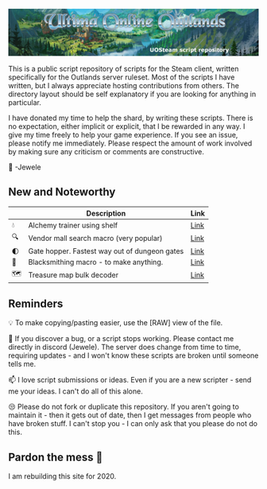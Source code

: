 ![Ultima Online](/Banner.jpg?raw=true "Title")

This is a public script repository of scripts for the Steam client, written specifically for the Outlands server ruleset. Most of the scripts I have written, but I always appreciate hosting contributions from others. The directory layout should be self explanatory if you are looking for anything in particular.

I have donated my time to help the shard, by writing these scripts. There is no expectation, either implicit or explicit, that I be rewarded in any way. I give my time freely to help your game experience. If you see an issue, please notify me immediately. Please respect the amount of work involved by making sure any criticism or comments are constructive.

:gem: -Jewele

## New and Noteworthy
|| Description | Link
| --- | --- | --- |
|:droplet:| Alchemy trainer using shelf  |[Link](https://raw.githubusercontent.com/gmccord333/UOOutlands/master/Skills/Alchemy%20(Shelf).txt)
|:mag:| Vendor mall search macro (very popular)  |[Link](https://raw.githubusercontent.com/gmccord333/UOOutlands/master/Utility/VendorMall.txt)
|:first_quarter_moon:| Gate hopper. Fastest way out of dungeon gates |[Link](https://raw.githubusercontent.com/gmccord333/UOOutlands/master/Utility/GateHopper.txt)
|:hammer:| Blacksmithing macro - to make anything. |[Link](https://raw.githubusercontent.com/gmccord333/UOOutlands/master/Crafting/Blacksmith.txt)
|:world_map:| Treasure map bulk decoder |[Link](https://raw.githubusercontent.com/gmccord333/UOOutlands/master/Utility/MapDecoder.txt)


## Reminders

:bulb: To make copying/pasting easier, use the [RAW] view of the file. 

:bug: If you discover a bug, or a script stops working. Please contact me directly in discord (Jewele). The server does change from time to time, requiring updates - and I won't know these scripts are broken until someone tells me.

:mailbox: I love script submissions or ideas. Even if you are a new scripter - send me your ideas. I can't do all of this alone.

:unamused: Please do not fork or duplicate this repository. If you aren't going to maintain it - then it gets out of date, then I get messages from people who have broken stuff. I can't stop you - I can only ask that you please do not do this.

## Pardon the mess :construction: 

I am rebuilding this site for 2020.
